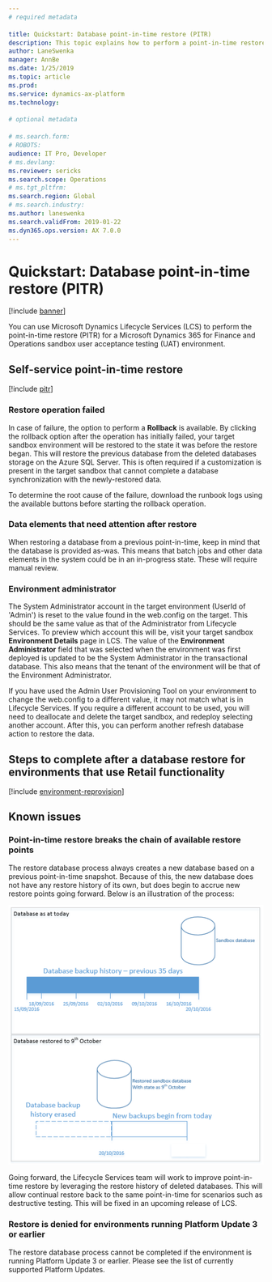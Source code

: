 ```yaml
---
# required metadata

title: Quickstart: Database point-in-time restore (PITR)
description: This topic explains how to perform a point-in-time restore of a database for Microsoft Dynamics 365 for Finance and Operations.
author: LaneSwenka
manager: AnnBe
ms.date: 1/25/2019
ms.topic: article
ms.prod: 
ms.service: dynamics-ax-platform
ms.technology: 

# optional metadata

# ms.search.form: 
# ROBOTS: 
audience: IT Pro, Developer
# ms.devlang: 
ms.reviewer: sericks
ms.search.scope: Operations
# ms.tgt_pltfrm: 
ms.search.region: Global
# ms.search.industry: 
ms.author: laneswenka
ms.search.validFrom: 2019-01-22
ms.dyn365.ops.version: AX 7.0.0
---
```


# Quickstart: Database point-in-time restore (PITR)

[!include [banner](../includes/banner.md)]

You can use Microsoft Dynamics Lifecycle Services (LCS) to perform the point-in-time restore (PITR) for a Microsoft Dynamics 365 for Finance and Operations sandbox user acceptance testing (UAT) environment. 

## Self-service point-in-time restore
[!include [pitr](../includes/dbmovement-pitr.md)]

### Restore operation failed
In case of failure, the option to perform a **Rollback** is available.  By clicking the rollback option after the operation has initially failed, your target sandbox environment will be restored to the state it was before the restore began. This will restore the previous database from the deleted databases storage on the Azure SQL Server. This is often required if a customization is present in the target sandbox that cannot complete a database synchronization with the newly-restored data.  

To determine the root cause of the failure, download the runbook logs using the available buttons before starting the rollback operation.

### Data elements that need attention after restore
When restoring a database from a previous point-in-time, keep in mind that the database is provided as-was.  This means that batch jobs and other data elements in the system could be in an in-progress state.  These will require manual review.

### Environment administrator
The System Administrator account in the target environment (UserId of 'Admin') is reset to the value found in the web.config on the target.  This should be the same value as that of the Administrator from Lifecycle Services.  To preview which account this will be, visit your target sandbox **Environment Details** page in LCS.  The value of the **Environment Administrator** field that was selected when the environment was first deployed is updated to be the System Administrator in the transactional database. This also means that the tenant of the environment will be that of the Environment Administrator.  

If you have used the Admin User Provisioning Tool on your environment to change the web.config to a different value, it may not match what is in Lifecycle Services.  If you require a different account to be used, you will need to deallocate and delete the target sandbox, and redeploy selecting another account. After this, you can perform another refresh database action to restore the data.

## Steps to complete after a database restore for environments that use Retail functionality
[!include [environment-reprovision](../includes/environment-reprovision.md)]

## Known issues

### Point-in-time restore breaks the chain of available restore points
The restore database process always creates a new database based on a previous point-in-time snapshot.  Because of this, the new database does not have any restore history of its own, but does begin to accrue new restore points going forward.  Below is an illustration of the process:

[![Example of a database before and after a point-in-time restore](./media/pitrestorebehaviour.png)](./media/pitrestorebehaviour.png)

Going forward, the Lifecycle Services team will work to improve point-in-time restore by leveraging the restore history of deleted databases.  This will allow continual restore back to the same point-in-time for scenarios such as destructive testing.  This will be fixed in an upcoming release of LCS.

### Restore is denied for environments running Platform Update 3 or earlier
The restore database process cannot be completed if the environment is running Platform Update 3 or earlier.  Please see the list of currently supported Platform Updates.


